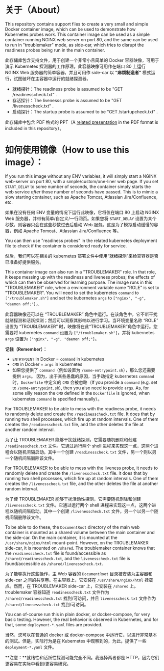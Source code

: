 # 关于（About）
This repository contains support files to create a very small and simple Docker container image, which can be used to demonstrate how Kubernetes probes work. This container image can be used as a simple container running NGINX web server on port 80, and the same can be used to run in "troublemaker" mode, as side-car, which tries to disrupt the readiness probes being run in the main container.


此存储库包含支持文件，用于创建一个非常小且简单的 Docker 容器映像，可用于演示 Kubernetes 探测器的工作原理。此容器映像可用作在端口 80 上运行 NGINX Web 服务器的简单容器，并且可用作 side-car 以 **“麻烦制造者”** 模式运行，试图破坏在主容器中运行的就绪探测器。

* 就绪探针：The readiness probe is assumed to be "GET /readinesscheck.txt" .
* 存活探针：The livenesss probe is assumed to be "GET /livenesscheck.txt" .
* 启动探针：The startup probe is assumed to be "GET /startupcheck.txt" .

此存储库中包含 PDF 格式的 PPT（A [related presentation](Introduction-to-Kubernetes-Probes.pdf) in the PDF format is included in this repository）。

# 如何使用镜像（How to use this image）：

If you run this image without any ENV variables, it will simply start a NGINX web-server on port 80, with a simple/custom/one-liner web page. If you set `START_DELAY` to some number of seconds, the container simply starts the web service *after* those number of seconds have passed. This is to mimic a slow starting container, such as Apache Tomcat, Atlassian Jira/Confluence, etc.

如果在没有任何 ENV 变量的情况下运行此映像，它将仅在端口 80 上启动 NGINX Web 服务器，并带有简单/自定义/一行网页。如果您将 `START_DELAY` 设置为某个秒数，则容器只会在这些秒数过去后启动 Web 服务。这是为了模拟启动缓慢的容器，例如 Apache Tomcat、Atlassian Jira/Confluence 等。

You can then use "readiness probes" in the related kubernetes deployment file to check if the container is considered ready for service.

然后，我们可以在相关的 kubernetes 部署文件中使用“就绪探测”来检查容器是否已准备好提供服务。

This container image can also run in a "TROUBLEMAKER" role. In that role, it keeps messing up with the readiness and liveness probes; the effects of which can then be observed for learning purpose. The image runs in this "TROUBLEMAKER" role, when a environment variable name "ROLE" is set to "TROUBLEMAKER". You will need to set the kubernetes `command` to `["/troublemaker.sh"]` and set the kubernetes `args` to  `["nginx", "-g", "daemon off;"]`.、

此容器映像还可以在 “TROUBLEMAKER” 角色中运行。在该角色中，它不断干扰就绪探测和活跃探测；然后可以观察其影响以进行学习。当环境变量名称 “ROLE” 设置为 “TROUBLEMAKER” 时，映像将在此“TROUBLEMAKER”角色中运行。您需要将 kubernetes `command` 设置为 `["/troublemaker.sh"]`，并将 kubernetes `args` 设置为 `["nginx", "-g", "daemon off;"]`。

**记住（Remember）：**
* `ENTRYPOINT` in Docker = `command` in kubernetes
* `CMD` in Docker = `args` in kubernetes 
* 如果您提供了 `command`（例如设置为 `/some-entrypoint.sh`），那么您还需要提供 `args`。
因为，出于某些愚蠢的原因，当手动指定 kubernetes `command` 时，`Dockerfile` 中定义的 `CMD` 会被忽略（If you provide a `command` (e.g. set to `/some-entrypoint.sh`), then you also need to provide `args`.
    As, for some silly reason the `CMD`  defined in the `Dockerfile` is ignored,
    when kubernetes `command` is specified manually）。

For TROUBLEMAKER to be able to mess with the readiness probe, it needs to randomly delete and create the `/readinesscheck.txt` file. It does that by running two shell processes, which fire up at random intervals. One of them creates the `/readinesscheck.txt` file, and the other deletes the file at another random interval.

为了让 TROUBLEMAKER 能够干扰就绪探测，它需要随机删除和创建 `/readinesscheck.txt` 文件。它通过运行两个 shell 进程来实现这一点，这两个进程会以随机间隔启动。其中一个创建 `/readinesscheck.txt` 文件，另一个则以另一个随机间隔删除该文件。

For TROUBLEMAKER to be able to mess with the liveness probe, it needs to randomly delete and create the `/livenesscheck.txt` file. It does that by running two shell processes, which fire up at random intervals. One of them creates the `/livenesscheck.txt` file, and the other deletes the file at another random interval.

为了使 TROUBLEMAKER 能够干扰活动性探测，它需要随机删除和创建 `/livenesscheck.txt` 文件。它通过运行两个 shell 进程来实现这一点，这两个进程以随机间隔启动。其中一个创建 `/livenesscheck.txt` 文件，另一个以另一个随机间隔删除该文件。

To be able to do these, the `DocumentRoot` directory of the main web container is mounted as a shared volume between the main container and the side-car. On the main container, it is mounted at the `/usr/share/nginx/html` mount-point. However, on the TROUBLEMAKER side-car, it is mounted on `/shared`. The troublemaker container knows that the `readinesscheck.txt` file is found/accessible as `/shared/readinesscheck.txt`, and the `livenesscheck.txt` file is found/accessible as `/shared/livenesscheck.txt`.

为了能够执行这些操作，主 Web 容器的 `DocumentRoot` 目录被安装为主容器和 side-car 之间的共享卷。在主容器上，它安装在 `/usr/share/nginx/html` 挂载点。然而，在 TROUBLEMAKER side-car 上，它安装在 `/shared` 上。troublemaker 容器知道 `readinesscheck.txt` 文件作为 `/shared/readinesscheck.txt` 找到/可访问，并且 `livenesscheck.txt` 文件作为 `/shared/livenesscheck.txt` 找到/可访问。

You can of-course run this in plain docker, or docker-compose, for very basic testing. However, the real behavior is observed in Kubernetes, and for that, some `deployment-*.yaml` files are provided.

当然，您可以在普通的 docker 或 docker-compose 中运行它，以进行非常基本的测试。但是，实际行为是在 Kubernetes 中观察到的，为此，提供了一些 `deployment-*.yaml` 文件。

**注意：**就绪性和活跃性探测可能完全不同。我选择两者都是 HTTP，因为它们更容易在实际中看到/更容易研究。
